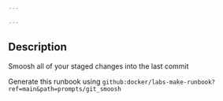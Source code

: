 ```yaml
---

---
```


## Description

Smoosh all of your staged changes into the last commit

Generate this runbook using `github:docker/labs-make-runbook?ref=main&path=prompts/git_smoosh`
